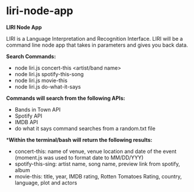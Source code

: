 # liri-node-app
**LIRI Node App**

LIRI is a Language Interpretation and Recognition Interface. LIRI will be a command line node app that takes in parameters and gives you back data.

**Search Commands:**
* node  liri.js  concert-this  <artist/band name>
* node  liri.js  spotify-this-song  <song title>
* node  liri.js  movie-this  <movie title>
* node  liri.js  do-what-it-says

**Commands will search from the following APIs:**
* Bands in Town API
* Spotify API
* IMDB API
* do what it says command searches from a random.txt file

***Within the terminal/bash will return the following results:**
* concert-this: name of venue, venue location and date of the event (moment.js was used to format date to MM/DD/YYY)
* spotify-this-sing: artist name, song name, preview link from spotify, album
* movie-this: title, year, IMDB rating, Rotten Tomatoes Rating, country, language, plot and actors




